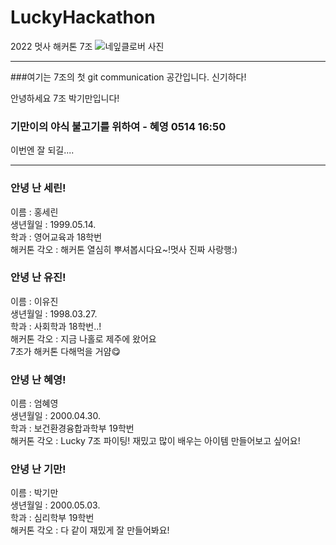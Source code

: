 # LuckyHackathon
2022 멋사 해커톤 7조
<img src="https://img.segye.com/content/image/2017/01/06/20170106512141.jpg" alt="네잎클로버 사진">

<hr>
###여기는 7조의 첫 git communication 공간입니다. 신기하다!
<p>안녕하세요 7조 박기만입니다!</p>
<h3>기만이의 야식 불고기를 위하여 - 혜영 0514 16:50</h3>
<p>이번엔 잘 되길....</p>

<hr>

### 안녕 난 세린!
<p>이름 : 홍세린<br>
생년월일 : 1999.05.14.<br>
학과 : 영어교육과 18학번<br>
해커톤 각오 : 해커톤 열심히 뿌셔봅시다요~!멋사 진짜 사랑행:)</p>

### 안녕 난 유진!
<p>이름 : 이유진<br>
생년월일 : 1998.03.27.<br>
학과 : 사회학과 18학번..!<br>
해커톤 각오 : 지금 나홀로 제주에 왔어요<br>
        7조가 해커톤 다해먹을 거얌😋</p>

### 안녕 난 혜영!
<p>이름 : 엄혜영<br>
생년월일 : 2000.04.30.<br>
학과 : 보건환경융합과학부 19학번<br>
해커톤 각오 : Lucky 7조 파이팅! 재밌고 많이 배우는 아이템 만들어보고 싶어요!</p>

### 안녕 난 기만!
<p>이름 : 박기만<br>
생년월일 : 2000.05.03.<br>
학과 : 심리학부 19학번<br>
해커톤 각오 : 다 같이 재밌게 잘 만들어봐요!</p>